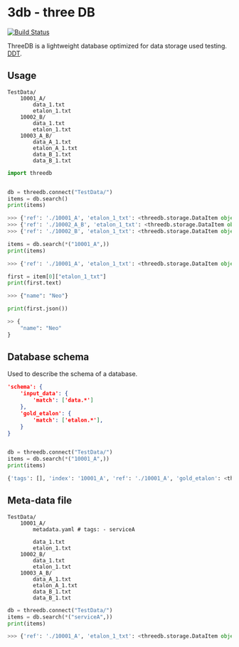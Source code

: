 # 3db - three DB

[![Build Status](https://travis-ci.org/EvgenyAK/3db.svg?branch=master)](https://travis-ci.org/EvgenyAK/3db.svg?branch=master)

ThreeDB is a lightweight database optimized for data storage used testing.  [DDT](https://en.wikipedia.org/wiki/Data-driven_testing).

## Usage

```
TestData/
    10001_A/
        data_1.txt
        etalon_1.txt
    10002_B/
        data_1.txt
        etalon_1.txt
    10003_A_B/
        data_A_1.txt
        etalon_A_1.txt
        data_B_1.txt
        data_B_1.txt
```

```python
import threedb 


db = threedb.connect("TestData/")
items = db.search()
print(items)

>>> {'ref': './10001_A', 'etalon_1_txt': <threedb.storage.DataItem object at 0x7f7de4563b38>, 'tags': [], 'data_1_txt': <threedb.storage.DataItem object at 0x7f7de4563b70>, 'index': '10001_A'}
>>> {'ref': './10002_A_B', 'etalon_1_txt': <threedb.storage.DataItem object at 0x7f7de4563ba8>, 'tags': [], 'data_1_txt': <threedb.storage.DataItem object at 0x7f7de4563be0>, 'index': '10002_A_B'}
>>> {'ref': './10002_B', 'etalon_1_txt': <threedb.storage.DataItem object at 0x7f7de4563c50>, 'tags': [], 'data_1_txt': <threedb.storage.DataItem object at 0x7f7de4563c88>, 'index': '10002_B'}

items = db.search(*("10001_A",))
print(items)

>>> {'ref': './10001_A', 'etalon_1_txt': <threedb.storage.DataItem object at 0x7f7de4563b38>, 'tags': [], 'data_1_txt': <threedb.storage.DataItem object at 0x7f7de4563b70>, 'index': '10001_A'}

first = item[0]["etalon_1_txt"]
print(first.text)

>>> {"name": "Neo"}

print(first.json())

>> {
    "name": "Neo"
}
```


## Database schema

Used to describe the schema of a database.

```json
'schema': {
    'input_data': {
        'match': ['data.*']
    },
    'gold_etalon': {
        'match': ['etalon.*'],
    }
}
```

```python

db = threedb.connect("TestData/")
items = db.search(*("10001_A",))
print(items)

{'tags': [], 'index': '10001_A', 'ref': './10001_A', 'gold_etalon': <threedb.storage.DataItem object at 0x7fbfaff4bc88>, 'input_data': <threedb.storage.DataItem object at 0x7fbfaff4bf28>}


```
## Meta-data file

```
TestData/
    10001_A/
        metadata.yaml # tags: - serviceA

        data_1.txt
        etalon_1.txt
    10002_B/
        data_1.txt
        etalon_1.txt
    10003_A_B/
        data_A_1.txt
        etalon_A_1.txt
        data_B_1.txt
        data_B_1.txt
```

```python
db = threedb.connect("TestData/")
items = db.search(*("serviceA",))
print(items)

>>> {'ref': './10001_A', 'etalon_1_txt': <threedb.storage.DataItem object at 0x7f7de4563b38>, 'tags': ['serviceA'], 'data_1_txt': <threedb.storage.DataItem object at 0x7f7de4563b70>, 'index': '10001_A'}
```
